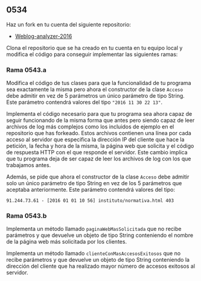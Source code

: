 ## 0534

Haz un fork en tu cuenta del siguiente repositorio:

* [Weblog-analyzer-2016](https://github.com/miguelbayon/weblog-analyzer-2016)

Clona el repositorio que se ha creado en tu cuenta en tu equipo local y modifica el código para conseguir implementar las siguientes ramas:


### Rama 0543.a

Modifica el código de tus clases para que la funcionalidad de tu programa sea exactamente la misma pero ahora el constructor de la clase `Acceso` debe admitir en vez de 5 parámetros un único parámetro de tipo String. Este parámetro contendrá valores del tipo `"2016 11 30 22 13"`.


Implementa el código necesario para que tu programa sea ahora capaz de seguir funcionando de la misma forma que antes pero siendo capaz de leer archivos de log más complejos como los incluidos de ejemplo en el repositorio que has forkeado. Estos archivos contienen una línea por cada acceso al servidor que especifica la dirección IP del cliente que hace la petición, la fecha y hora de la misma, la página web que solicita y el código de respuesta HTTP con el que responde el servidor. Este cambio implica que tu programa deja de ser capaz de leer los archivos de log con los que trabajamos antes.

Además, se pide que ahora el constructor de la clase `Acceso` debe admitir solo un único parámetro de tipo String en vez de los 5 parámetros que aceptaba anteriormente. Este parámetro contendrá valores del tipo:

```
91.244.73.61 - [2016 01 01 10 56] instituto/normativa.html 403
```


### Rama 0543.b

Implementa un método llamado `paginaWebMasSolicitada` que no recibe parámetros y que devuelve un objeto de tipo String conteniendo el nombre de la página web más solicitada por los clientes.

Implementa un método llamado `clienteConMasAccesosExitosos` que no recibe parámetros y que devuelve un objeto de tipo String conteniendo la dirección del cliente que ha realizado mayor número de accesos exitosos al servidor.

